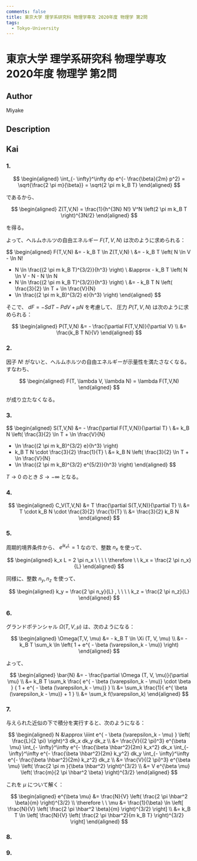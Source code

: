 ```yaml
---
comments: false
title: 東京大学 理学系研究科 物理学専攻 2020年度 物理学 第2問
tags:
  - Tokyo-University
---
```

# 東京大学 理学系研究科 物理学専攻 2020年度 物理学 第2問

## **Author**
Miyake

## **Description**

## **Kai**
### 1.

$$
\begin{aligned}
\int_{- \infty}^\infty dp e^{- \frac{\beta}{2m} p^2}
= \sqrt{\frac{2 \pi m}{\beta}}
= \sqrt{2 \pi m k_B T}
\end{aligned}
$$

であるから、

$$
\begin{aligned}
Z(T,V,N) = \frac{1}{h^{3N} N!} V^N \left(2 \pi m k_B T \right)^{3N/2}
\end{aligned}
$$

を得る。

よって、ヘルムホルツの自由エネルギー $F(T,V,N)$ は次のように求められる：

$$
\begin{aligned}
F(T,V,N)
&= - k_B T \ln Z(T,V,N)
\\
&= - k_B T \left( N \ln V - \ln N!
+ N \ln \frac{(2 \pi m k_B T)^{3/2}}{h^3} \right)
\\
&\approx - k_B T \left( N \ln V - N - N \ln N
+ N \ln \frac{(2 \pi m k_B T)^{3/2}}{h^3} \right)
\\
&= - k_B T N \left( \frac{3}{2} \ln T +  \ln \frac{V}{N}
+ \ln \frac{(2 \pi m k_B)^{3/2} e}{h^3} \right)
\end{aligned}
$$

そこで、 $dF = -S dT - P dV + \mu N$ を考慮して、
圧力 $P(T,V,N)$ は次のように求められる：

$$
\begin{aligned}
P(T,V,N)
&= - \frac{\partial F(T,V,N)}{\partial V}
\\
&= \frac{k_B T N}{V}
\end{aligned}
$$

### 2.
因子 $N!$ がないと、ヘルムホルツの自由エネルギーが示量性を満たさなくなる。
すなわち、

$$
\begin{aligned}
F(T, \lambda V, \lambda N) = \lambda F(T,V,N)
\end{aligned}
$$

が成り立たなくなる。

### 3.

$$
\begin{aligned}
S(T,V,N)
&= - \frac{\partial F(T,V,N)}{\partial T}
\\
&= k_B N \left( \frac{3}{2} \ln T +  \ln \frac{V}{N}
+ \ln \frac{(2 \pi m k_B)^{3/2} e}{h^3} \right)
+ k_B T N \cdot \frac{3}{2} \frac{1}{T}
\\
&= k_B N \left( \frac{3}{2} \ln T +  \ln \frac{V}{N}
+ \ln \frac{(2 \pi m k_B)^{3/2} e^{5/2}}{h^3} \right)
\end{aligned}
$$

$T \to 0$ のとき $S \to - \infty$ となる。

### 4.

$$
\begin{aligned}
C_V(T,V,N)
&= T \frac{\partial S(T,V,N)}{\partial T}
\\
&= T \cdot k_B N \cdot \frac{3}{2} \frac{1}{T}
\\
&= \frac{3}{2} k_B N
\end{aligned}
$$

### 5.

周期的境界条件から、 $e^{i k_x L} = 1$ なので、整数 $n_x$ を使って、

$$
\begin{aligned}
k_x L = 2 \pi n_x
\ \ \ \ 
\therefore \ \ 
k_x = \frac{2 \pi n_x}{L}
\end{aligned}
$$

同様に、整数 $n_y, n_z$ を使って、

$$
\begin{aligned}
k_y = \frac{2 \pi n_y}{L}
, \ \ \ \ 
k_z = \frac{2 \pi n_z}{L}
\end{aligned}
$$

### 6.
グランドポテンシャル $\Omega (T, V, \mu)$ は、次のようになる：

$$
\begin{aligned}
\Omega(T,V, \mu)
&= - k_B T \ln \Xi (T, V, \mu)
\\
&= - k_B T \sum_k \ln
\left( 1 + e^{ - \beta (\varepsilon_k - \mu)} \right)
\end{aligned}
$$

よって、

$$
\begin{aligned}
\bar{N}
&= - \frac{\partial \Omega (T, V, \mu)}{\partial \mu}
\\
&= k_B T \sum_k 
\frac{ e^{ - \beta (\varepsilon_k - \mu)} \cdot \beta }
{ 1 + e^{ - \beta (\varepsilon_k - \mu)} }
\\
&= \sum_k
\frac{1}{ e^{ \beta (\varepsilon_k - \mu)} + 1 }
\\
&= \sum_k f(\varepsilon_k)
\end{aligned}
$$

### 7.
与えられた近似の下で積分を実行すると、次のようになる：

$$
\begin{aligned}
N
&\approx \iiint e^{ - \beta (\varepsilon_k - \mu) }
\left( \frac{L}{2 \pi} \right)^3 dk_x dk_y dk_z
\\
&= \frac{V}{(2 \pi)^3} e^{\beta \mu}
\int_{- \infty}^\infty e^{- \frac{\beta \hbar^2}{2m} k_x^2} dk_x
\int_{- \infty}^\infty e^{- \frac{\beta \hbar^2}{2m} k_y^2} dk_y
\int_{- \infty}^\infty e^{- \frac{\beta \hbar^2}{2m} k_z^2} dk_z
\\
&= \frac{V}{(2 \pi)^3} e^{\beta \mu}
\left( \frac{2 \pi m }{\beta \hbar^2} \right)^{3/2}
\\
&= V e^{\beta \mu}
\left( \frac{m}{2 \pi \hbar^2 \beta} \right)^{3/2}
\end{aligned}
$$

これを $\mu$ について解く：

$$
\begin{aligned}
e^{\beta \mu}
&= \frac{N}{V}
\left( \frac{2 \pi \hbar^2 \beta}{m} \right)^{3/2}
\\
\therefore \ \ 
\mu
&= \frac{1}{\beta} \ln \left[ \frac{N}{V}
\left( \frac{2 \pi \hbar^2 \beta}{m} \right)^{3/2} \right]
\\
&= k_B T \ln \left[ \frac{N}{V}
\left( \frac{2 \pi \hbar^2}{m k_B T} \right)^{3/2} \right]
\end{aligned}
$$

### 8.

### 9.